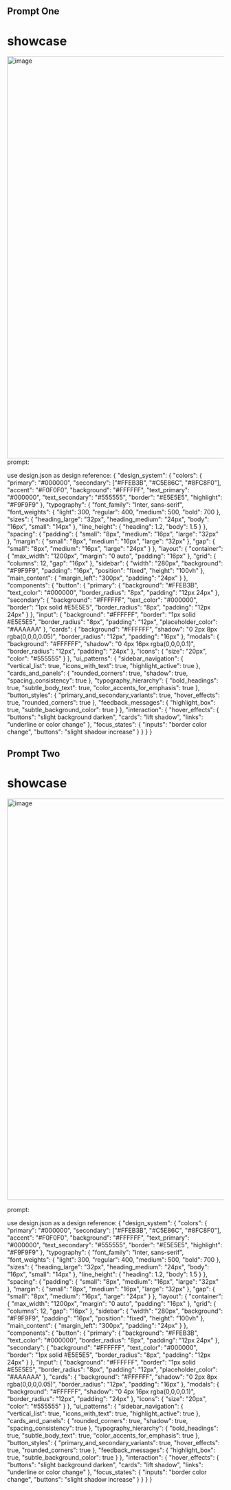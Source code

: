 ## Prompt One


# showcase


<img width="1889" height="933" alt="image" src="https://github.com/user-attachments/assets/d7388f4f-cc6d-4c72-9c79-d03ae677792b" />
prompt:

use design.json as design reference:
{
  "design_system": {
    "colors": {
      "primary": "#000000",
      "secondary": ["#FFEB3B", "#C5E86C", "#8FC8F0"],
      "accent": "#F0F0F0",
      "background": "#FFFFFF",
      "text_primary": "#000000",
      "text_secondary": "#555555",
      "border": "#E5E5E5",
      "highlight": "#F9F9F9"
    },
    "typography": {
      "font_family": "Inter, sans-serif",
      "font_weights": {
        "light": 300,
        "regular": 400,
        "medium": 500,
        "bold": 700
      },
      "sizes": {
        "heading_large": "32px",
        "heading_medium": "24px",
        "body": "16px",
        "small": "14px"
      },
      "line_height": {
        "heading": 1.2,
        "body": 1.5
      }
    },
    "spacing": {
      "padding": {
        "small": "8px",
        "medium": "16px",
        "large": "32px"
      },
      "margin": {
        "small": "8px",
        "medium": "16px",
        "large": "32px"
      },
      "gap": {
        "small": "8px",
        "medium": "16px",
        "large": "24px"
      }
    },
    "layout": {
      "container": {
        "max_width": "1200px",
        "margin": "0 auto",
        "padding": "16px"
      },
      "grid": {
        "columns": 12,
        "gap": "16px"
      },
      "sidebar": {
        "width": "280px",
        "background": "#F9F9F9",
        "padding": "16px",
        "position": "fixed",
        "height": "100vh"
      },
      "main_content": {
        "margin_left": "300px",
        "padding": "24px"
      }
    },
    "components": {
      "button": {
        "primary": {
          "background": "#FFEB3B",
          "text_color": "#000000",
          "border_radius": "8px",
          "padding": "12px 24px"
        },
        "secondary": {
          "background": "#FFFFFF",
          "text_color": "#000000",
          "border": "1px solid #E5E5E5",
          "border_radius": "8px",
          "padding": "12px 24px"
        }
      },
      "input": {
        "background": "#FFFFFF",
        "border": "1px solid #E5E5E5",
        "border_radius": "8px",
        "padding": "12px",
        "placeholder_color": "#AAAAAA"
      },
      "cards": {
        "background": "#FFFFFF",
        "shadow": "0 2px 8px rgba(0,0,0,0.05)",
        "border_radius": "12px",
        "padding": "16px"
      },
      "modals": {
        "background": "#FFFFFF",
        "shadow": "0 4px 16px rgba(0,0,0,0.1)",
        "border_radius": "12px",
        "padding": "24px"
      },
      "icons": {
        "size": "20px",
        "color": "#555555"
      }
    },
    "ui_patterns": {
      "sidebar_navigation": {
        "vertical_list": true,
        "icons_with_text": true,
        "highlight_active": true
      },
      "cards_and_panels": {
        "rounded_corners": true,
        "shadow": true,
        "spacing_consistency": true
      },
      "typography_hierarchy": {
        "bold_headings": true,
        "subtle_body_text": true,
        "color_accents_for_emphasis": true
      },
      "button_styles": {
        "primary_and_secondary_variants": true,
        "hover_effects": true,
        "rounded_corners": true
      },
      "feedback_messages": {
        "highlight_box": true,
        "subtle_background_color": true
      }
    },
    "interaction": {
      "hover_effects": {
        "buttons": "slight background darken",
        "cards": "lift shadow",
        "links": "underline or color change"
      },
      "focus_states": {
        "inputs": "border color change",
        "buttons": "slight shadow increase"
      }
    }
  }
}


## Prompt Two

# showcase


<img width="1888" height="931" alt="image" src="https://github.com/user-attachments/assets/00c96d62-66f9-45db-aaa5-3295d5a2a19b" />


prompt:

use design.json as a design reference:
{
  "design_system": {
    "colors": {
      "primary": "#000000",
      "secondary": ["#FFEB3B", "#C5E86C", "#8FC8F0"],
      "accent": "#F0F0F0",
      "background": "#FFFFFF",
      "text_primary": "#000000",
      "text_secondary": "#555555",
      "border": "#E5E5E5",
      "highlight": "#F9F9F9"
    },
    "typography": {
      "font_family": "Inter, sans-serif",
      "font_weights": {
        "light": 300,
        "regular": 400,
        "medium": 500,
        "bold": 700
      },
      "sizes": {
        "heading_large": "32px",
        "heading_medium": "24px",
        "body": "16px",
        "small": "14px"
      },
      "line_height": {
        "heading": 1.2,
        "body": 1.5
      }
    },
    "spacing": {
      "padding": {
        "small": "8px",
        "medium": "16px",
        "large": "32px"
      },
      "margin": {
        "small": "8px",
        "medium": "16px",
        "large": "32px"
      },
      "gap": {
        "small": "8px",
        "medium": "16px",
        "large": "24px"
      }
    },
    "layout": {
      "container": {
        "max_width": "1200px",
        "margin": "0 auto",
        "padding": "16px"
      },
      "grid": {
        "columns": 12,
        "gap": "16px"
      },
      "sidebar": {
        "width": "280px",
        "background": "#F9F9F9",
        "padding": "16px",
        "position": "fixed",
        "height": "100vh"
      },
      "main_content": {
        "margin_left": "300px",
        "padding": "24px"
      }
    },
    "components": {
      "button": {
        "primary": {
          "background": "#FFEB3B",
          "text_color": "#000000",
          "border_radius": "8px",
          "padding": "12px 24px"
        },
        "secondary": {
          "background": "#FFFFFF",
          "text_color": "#000000",
          "border": "1px solid #E5E5E5",
          "border_radius": "8px",
          "padding": "12px 24px"
        }
      },
      "input": {
        "background": "#FFFFFF",
        "border": "1px solid #E5E5E5",
        "border_radius": "8px",
        "padding": "12px",
        "placeholder_color": "#AAAAAA"
      },
      "cards": {
        "background": "#FFFFFF",
        "shadow": "0 2px 8px rgba(0,0,0,0.05)",
        "border_radius": "12px",
        "padding": "16px"
      },
      "modals": {
        "background": "#FFFFFF",
        "shadow": "0 4px 16px rgba(0,0,0,0.1)",
        "border_radius": "12px",
        "padding": "24px"
      },
      "icons": {
        "size": "20px",
        "color": "#555555"
      }
    },
    "ui_patterns": {
      "sidebar_navigation": {
        "vertical_list": true,
        "icons_with_text": true,
        "highlight_active": true
      },
      "cards_and_panels": {
        "rounded_corners": true,
        "shadow": true,
        "spacing_consistency": true
      },
      "typography_hierarchy": {
        "bold_headings": true,
        "subtle_body_text": true,
        "color_accents_for_emphasis": true
      },
      "button_styles": {
        "primary_and_secondary_variants": true,
        "hover_effects": true,
        "rounded_corners": true
      },
      "feedback_messages": {
        "highlight_box": true,
        "subtle_background_color": true
      }
    },
    "interaction": {
      "hover_effects": {
        "buttons": "slight background darken",
        "cards": "lift shadow",
        "links": "underline or color change"
      },
      "focus_states": {
        "inputs": "border color change",
        "buttons": "slight shadow increase"
      }
    }
  }
}
